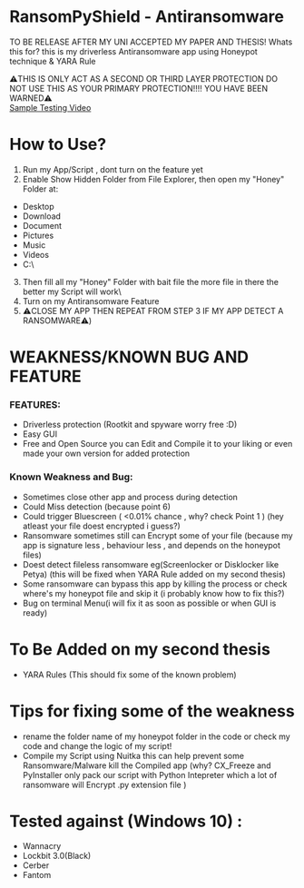 # RansomPyShield - Antiransomware

TO BE RELEASE AFTER MY UNI ACCEPTED MY PAPER AND THESIS!
Whats this for? this is my driverless Antiransomware app using Honeypot technique & YARA Rule

⚠️THIS IS ONLY ACT AS A SECOND OR THIRD LAYER PROTECTION DO NOT USE THIS AS YOUR PRIMARY PROTECTION!!!!
YOU HAVE BEEN WARNED⚠️\
<a href="https://www.youtube.com/watch?v=9rO8qLU-3vE">Sample Testing Video</a>

# How to Use?
1. Run my App/Script , dont turn on the feature yet
2. Enable Show Hidden Folder from File Explorer, then open my "Honey" Folder at:
* Desktop
* Download
* Document
* Pictures
* Music
* Videos
* C:\\
3. Then fill all my "Honey" Folder with bait file the more file in there the better my Script will work\
4. Turn on my Antiransomware Feature
5. ⚠️CLOSE MY APP THEN REPEAT FROM STEP 3 IF MY APP DETECT A RANSOMWARE⚠️)

# WEAKNESS/KNOWN BUG AND FEATURE
### FEATURES:
* Driverless protection (Rootkit and spyware worry free :D)
* Easy GUI
* Free and Open Source you can Edit and Compile it to your liking or even made your own version for added protection

### Known Weakness and Bug:
* Sometimes close other app and process during detection 
* Could Miss detection (because point 6)
* Could trigger Bluescreen ( <0.01% chance , why? check Point 1 ) (hey atleast your file doest encrypted i guess?)
* Ransomware sometimes still can Encrypt some of your file (because my app is signature less , behaviour less , and depends on the honeypot files)
* Doest detect fileless ransomware eg(Screenlocker or Disklocker like Petya) (this will be fixed when YARA Rule added on my second thesis)
* Some ransomware can bypass this app by killing the process or check where's my honeypot file and skip it (i probably know how to fix this?)
* Bug on terminal Menu(i will fix it as soon as possible or when GUI is ready)

# To Be Added on my second thesis
* YARA Rules (This should fix some of the known problem)

# Tips for fixing some of the weakness
* rename the folder name of my honeypot folder in the code or check my code and change the logic of my script!
* Compile my Script using Nuitka this can help prevent some Ransomware/Malware kill the Compiled app (why? CX_Freeze and PyInstaller only pack our script with Python Intepreter which a lot of ransomware will Encrypt .py extension file )

# Tested against (Windows 10) :
* Wannacry
* Lockbit 3.0(Black)
* Cerber
* Fantom
